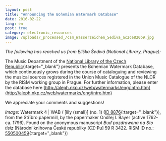 ```yaml
---
layout: post
title: "Announcing the Bohemian Watermark Database"
date: 2016-02-22
lang: en
post: true
category: electronic_resources
image: /uploads/_processed_/csm_Wasserzeichen_Sediva_ac2ce820b9.jpg
---
```



_The following has reached us from Eliška Šedivá (National Library, Prague):_

The Music Department of the [National Library of the Czech Republic](http://www.en.nkp.cz/about-us/professional-activities/music){:target="_blank"} presents the Bohemian Watermark Database, which continuously grows during the course of cataloguing and reviewing the musical sources registered in the Union Music Catalogue of the NLCR by the RISM working group in Prague. For further information, please enter the database here:[http://aleph.nkp.cz/web/watermarks/eng/intro.htm](http://aleph.nkp.cz/web/watermarks/eng/intro.htm)

We appreciate your comments and suggestions!



_Image_: Watermark 4 | WAB / [lily (small)] (no. 1) ([ID 8876](http://aleph.nkp.cz/web/watermarks/_8876.htm){:target="_blank"}), from the Stříbro papermill, by the papermaker Ondřej I. Bayer (active 1762-ca. 1796). Found on the anonymous manuscript _Buď pozdrawena na Sto tisiz_ (Národní knihovna České republiky [CZ-Pu] 59 R 3422. RISM ID no.: [550500459](https://opac.rism.info/search?id=550500459){:target="_blank"})

<script type="text/javascript">var switchTo5x=true;</script><script type="text/javascript" src="http://w.sharethis.com/button/buttons.js"></script><script type="text/javascript">stLight.options({publisher: "9b601438-1ce1-49d8-bfd7-9cff5df54c17", doNotHash: false, doNotCopy: false, hashAddressBar: false});</script>